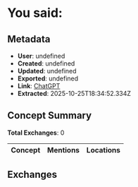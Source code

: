 # **You said:**

## Metadata

- **User**: undefined
- **Created**: undefined
- **Updated**: undefined
- **Exported**: undefined
- **Link**: [ChatGPT](undefined)
- **Extracted**: 2025-10-25T18:34:52.334Z

## Concept Summary

**Total Exchanges**: 0

| Concept | Mentions | Locations |
|---------|----------|----------|

## Exchanges

